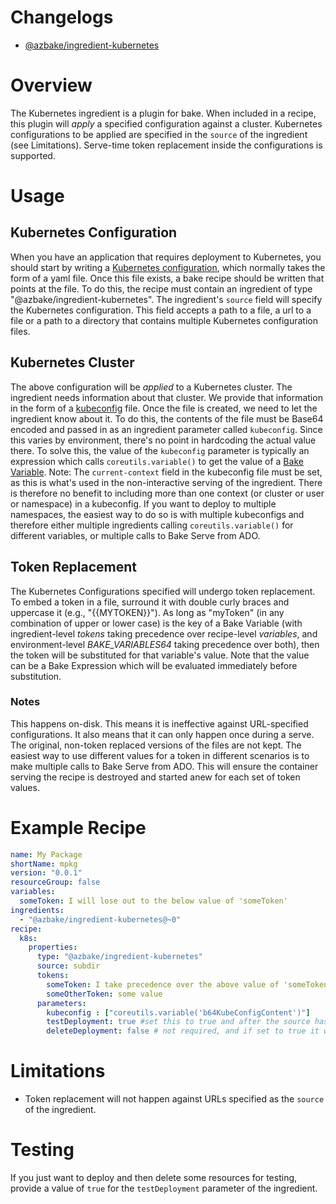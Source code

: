 # Changelogs
* [@azbake/ingredient-kubernetes](./CHANGELOG.md)

# Overview
The Kubernetes ingredient is a plugin for bake.  When included in a recipe, this plugin will _apply_ a specified configuration against a cluster. Kubernetes configurations to be applied are specified in the `source` of the ingredient (see Limitations). Serve-time token replacement inside the configurations is supported.

# Usage
## Kubernetes Configuration
When you have an application that requires deployment to Kubernetes, you should start by writing a [Kubernetes configuration](https://kubernetes.io/docs/concepts/cluster-administration/manage-deployment/), which normally takes the form of a yaml file. Once this file exists, a bake recipe should be written that points at the file. To do this, the recipe must contain an ingredient of type "@azbake/ingredient-kubernetes". The ingredient's `source` field will specify the Kubernetes configuration. This field accepts a path to a file, a url to a file or a path to a directory that contains multiple Kubernetes configuration files.

## Kubernetes Cluster
The above configuration will be _applied_ to a Kubernetes cluster. The ingredient needs information about that cluster. We provide that information in the form of a [kubeconfig](https://kubernetes.io/docs/concepts/configuration/organize-cluster-access-kubeconfig/) file. Once the file is created, we need to let the ingredient know about it. To do this, the contents of the file must be Base64 encoded and passed in as an ingredient parameter called `kubeconfig`. Since this varies by environment, there's no point in hardcoding the actual value there. To solve this, the value of the `kubeconfig` parameter is typically an expression which calls `coreutils.variable()` to get the value of a [Bake Variable](../../azure-bake#bake-environment-structureterms).
Note: The `current-context` field in the kubeconfig file must be set, as this is what's used in the non-interactive serving of the ingredient. There is therefore no benefit to including more than one context (or cluster or user or namespace) in a kubeconfig. If you want to deploy to multiple namespaces, the easiest way to do so is with multiple kubeconfigs and therefore either multiple ingredients calling `coreutils.variable()` for different variables, or multiple calls to Bake Serve from ADO.

## Token Replacement
The Kubernetes Configurations specified will undergo token replacement. To embed a token in a file, surround it with double curly braces and uppercase it (e.g., "{{MYTOKEN}}"). As long as "myToken" (in any combination of upper or lower case) is the key of a Bake Variable (with ingredient-level _tokens_ taking precedence over recipe-level _variables_, and environment-level _BAKE_VARIABLES64_ taking precedence over both), then the token will be substituted for that variable's value. Note that the value can be a Bake Expression which will be evaluated immediately before substitution.

### Notes
This happens on-disk. This means it is ineffective against URL-specified configurations. It also means that it can only happen once during a serve. The original, non-token replaced versions of the files are not kept. The easiest way to use different values for a token in different scenarios is to make multiple calls to Bake Serve from ADO. This will ensure the container serving the recipe is destroyed and started anew for each set of token values.

# Example Recipe
~~~yaml
name: My Package
shortName: mpkg
version: "0.0.1"
resourceGroup: false
variables:
  someToken: I will lose out to the below value of 'someToken'
ingredients: 
  - "@azbake/ingredient-kubernetes@~0"
recipe: 
  k8s: 
    properties: 
      type: "@azbake/ingredient-kubernetes"
      source: subdir
      tokens:
        someToken: I take precedence over the above value of 'someToken'
        someOtherToken: some value
      parameters:
        kubeconfig : ["coreutils.variable('b64KubeConfigContent')"]
        testDeployment: true #set this to true and after the source has been applied, it will get deleted (good for deployment testing)
        deleteDeployment: false # not required, and if set to true it will execute a kubectl delete instead of a kubectl apply on the subdir (ignoring anything not found)
~~~
# Limitations
* Token replacement will not happen against URLs specified as the `source` of the ingredient.

# Testing
If you just want to deploy and then delete some resources for testing, provide a value of `true` for the `testDeployment` parameter of the ingredient.